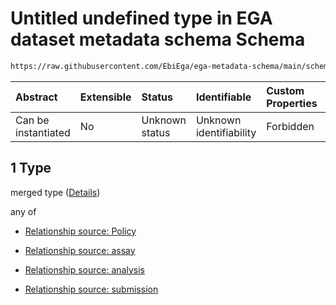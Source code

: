 # Untitled undefined type in EGA dataset metadata schema Schema

```txt
https://raw.githubusercontent.com/EbiEga/ega-metadata-schema/main/schemas/EGA.dataset.json#/properties/datasetRelationships/items/allOf/1/anyOf/0/allOf/1
```



| Abstract            | Extensible | Status         | Identifiable            | Custom Properties | Additional Properties | Access Restrictions | Defined In                                                                     |
| :------------------ | :--------- | :------------- | :---------------------- | :---------------- | :-------------------- | :------------------ | :----------------------------------------------------------------------------- |
| Can be instantiated | No         | Unknown status | Unknown identifiability | Forbidden         | Allowed               | none                | [EGA.dataset.json\*](../../../schemas/EGA.dataset.json "open original schema") |

## 1 Type

merged type ([Details](ega-5-properties-dataset-relationships-items-allof-relationship-constraints-for-a-dataset-anyof-allowed-relationships-of-type-referencedby-main-ones-allof-1.md))

any of

*   [Relationship source: Policy](ega-4-definitions-relationship-source-policy.md "check type definition")

*   [Relationship source: assay](ega-4-definitions-relationship-source-assay.md "check type definition")

*   [Relationship source: analysis](ega-4-definitions-relationship-source-analysis.md "check type definition")

*   [Relationship source: submission](ega-4-definitions-relationship-source-submission.md "check type definition")
